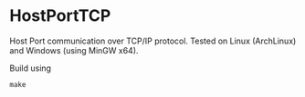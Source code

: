 # HostPortTCP

Host Port communication over TCP/IP protocol. Tested on Linux (ArchLinux) and Windows (using MinGW x64).

Build using

```shell
make
```
